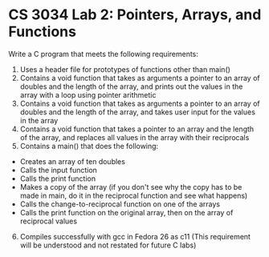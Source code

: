 # CS 3034 Lab 2: Pointers, Arrays, and Functions

Write a C program that meets the following requirements:

1. Uses a header file for prototypes of functions other than main()
2. Contains a void function that takes as arguments a pointer to an array of doubles and the length of the array, and prints out the values in the array with a loop using pointer arithmetic
3. Contains a void function that takes as arguments a pointer to an array of doubles and the length of the array, and takes user input for the values in the array
4. Contains a void function that takes a pointer to an array and the length of the array, and replaces all values in the array with their reciprocals
5. Contains a main() that does the following:
* Creates an array of ten doubles
* Calls the input function
* Calls the print function
* Makes a copy of the array (if you don't see why the copy has to be made in main, do it in the reciprocal function and see what happens)
* Calls the change-to-reciprocal function on one of the arrays
* Calls the print function on the original array, then on the array of reciprocal values
6. Compiles successfully with gcc in Fedora 26 as c11 (This requirement will be understood and not restated for future C labs)
